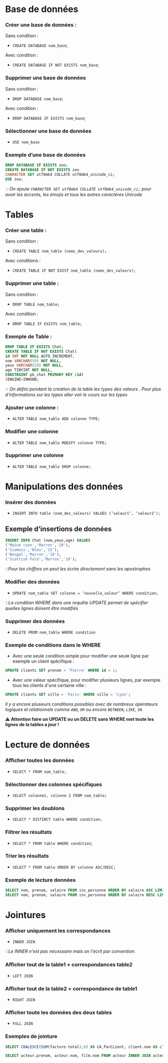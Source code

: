 # Base de données

### Créer une base de données :

Sans condition :


- `CREATE DATABASE nom_base`;

Avec condition : 

- `CREATE DATABASE IF NOT EXISTS nom_base`;

### Supprimer une base de données

Sans condition : 

- `DROP DATABASE nom_base`;

Avec condition :  

- `DROP DATABASE IF EXISTS nom_base`;

### Sélectionner une base de données

- `USE nom_base`

### Exemple d’une base de données

```sql
DROP DATABASE IF EXISTS zoo;
CREATE DATABASE IF NOT EXISTS zoo
CHARACTER SET utf8mb4 COLLATE utf8mb4_unicode_ci;
USE zoo;
```

*💡 On ajoute `CHARACTER SET utf8mb4 COLLATE utf8mb4_unicode_ci;` pour avoir les accents, les émojis  et tous les autres caractères Unicode*

# Tables

### Créer une table :

Sans condition : 

- `CREATE TABLE nom_table (noms_des_valeurs);`

Avec conditions : 

- `CREATE TABLE IF NOT EXIST nom_table (noms_des_valeurs);`

### Supprimer une table :

Sans condition :

- `DROP TABLE nom_table;`

Avec condition : 

- `DROP TABLE IF EXISTS nom_table;`

### Exemple de Table :

```sql
DROP TABLE IF EXISTS Chat;
CREATE TABLE IF NOT EXISTS Chat(
id INT NOT NULL AUTO_INCREMENT,
nom VARCHAR(50) NOT NULL,
yeux VARCHAR(20) NOT NULL,
age TINYINT NOT NULL,
CONSTRAINT pk_chat PRIMARY KEY (id)
)ENGINE=INNODB;
```

💡 *On défini pendant la création de la table les types des valeurs . Pour plus d’informations sur les types aller voir le cours sur les types*

### Ajouter une colonne :

- `ALTER TABLE nom_table ADD colonne TYPE;`

### Modifier une colonne

- `ALTER TABLE nom_table MODIFY colonne TYPE;`

### Supprimer une colonne

- `ALTER TABLE nom_table DROP colonne;`

# Manipulations des données

### Insérer des données

- `INSERT INTO table (nom_des_valeurs) VALUES (’valeur1’, ‘valeur2’);`

## Exemple d’insertions de données

```sql
INSERT INTO Chat (nom,yeux,age) VALUES
('Maine coon','Marron','20'),
('Siamois','Bleu','15'),
('Bengal','Marron','18'),
('Scottish Fold','Marron','10');
```

💡*Pour les chiffres on peut les écrire directement sans les apostrophes*

### Modifier des données

- `UPDATE nom_table SET colonne = ‘nouvelle_valeur’ WHERE condition;`

💡*La condition WHERE dans une requête UPDATE permet de spécifier quelles lignes doivent être modifiés* 

### Supprimer des données

- `DELETE FROM nom_table WHERE condition`

### Exemple de conditions dans le WHERE

- Avec une seule condition simple pour modifier une seule ligne par exemple un client spécifique :

```sql
UPDATE clients SET prenom = 'Pierre' WHERE id = 1;

```

- Avec une valeur spécifique, pour modifier plusieurs lignes,  par exemple tous les clients d'une certaine ville :

```sql
UPDATE clients SET ville = 'Paris' WHERE ville = 'Lyon';
```

*Il y a encore plusieurs conditions possibles avec de nombreux opérateurs logiques et relationnels comme `AND`, `OR` ou encore `BETWEEN`, `LIKE`, `IN`*  

⚠️ **Attention faire un UPDATE ou un DELETE sans WHERE met toute les lignes de la tables a jour !**

# Lecture de données

### Afficher toutes les données

- `SELECT * FROM nom_table;`

### Sélectionner des colonnes spécifiques

- `SELECT colonne1, colonne 2 FROM nom_table;`

### Supprimer les doublons

- `SELECT * DISTINCT table WHERE condition;`

### Filtrer les résultats

- `SELECT * FROM table WHERE condition`;

### Trier les résultats

- `SELECT * FROM table ORDER BY colonne ASC/DESC;`

### Exemple de lecture données

```sql
SELECT nom, prenom, salaire FROM inv_personne ORDER BY salaire ASC LIMIT 1 ##Acteur avec le plus petit salaire
SELECT nom, prenom, salaire FROM inv_personne ORDER BY salaire DESC LIMIT 1 ##Acteur avec le plus gros salaire
```

# Jointures

### Afficher uniquement les correspondances

- `INNER JOIN`
  
💡*Le INNER n'est pas nécessaire mais on l'écrit par convention.*

### Afficher tout de la table1 + correspondances table2

- `LEFT JOIN`

### Afficher tout de la table2 + correspondance de table1

- `RIGHT JOIN`

### Afficher toute les données des deux tables

- `FULL JOIN`

### Exemples de jointure
```sql
SELECT COALESCE(SUM(facture.total),0) AS CA_ParCLient, client.nom AS client_nom FROM client LEFT JOIN projet ON client.id = projet.client_id LEFT JOIN devis ON projet.id = devis.projet_id LEFT JOIN facture ON devis.id = facture.devis_id GROUP BY client.id

SELECT acteur.prenom, acteur.nom, film.nom FROM acteur INNER JOIN acteur_film ON acteur.id = acteur_film.acteur_id INNER JOIN film ON acteur_film.film_id= film.id WHERE acteur.nom = 'PITT' AND acteur.prenom = 'Brad'
```



